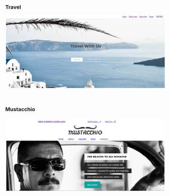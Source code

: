 <h3>Travel</h3>

<a href="https://github.com/Ankitmahajna022/HTML-Project/tree/main/wed%20table"><img src="web-pr-1.png"></a>

<br>

<h3>Mustacchio</h3>

<a href="https://github.com/Ankitmahajna022/HTML-Project/tree/main/wed%20table"><img src="mustacchio.png"></a>

